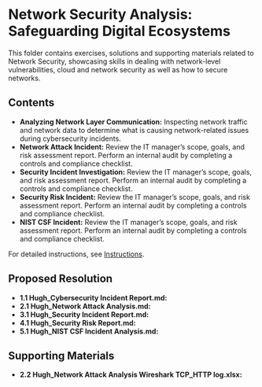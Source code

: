 # Network Security Analysis: Safeguarding Digital Ecosystems

This folder contains exercises, solutions and supporting materials related to Network Security, showcasing skills in dealing with network-level vulnerabilities, cloud and network security as well as how to secure networks.

## Contents
- **Analyzing Network Layer Communication:**  Inspecting network traffic and network data to determine what is causing network-related issues during cybersecurity incidents.
- **Network Attack Incident:** Review the IT manager’s scope, goals, and risk assessment report. Perform an internal audit by completing a controls and compliance checklist.
- **Security Incident Investigation:** Review the IT manager’s scope, goals, and risk assessment report. Perform an internal audit by completing a controls and compliance checklist.
- **Security Risk Incident:** Review the IT manager’s scope, goals, and risk assessment report. Perform an internal audit by completing a controls and compliance checklist.
- **NIST CSF Incident:** Review the IT manager’s scope, goals, and risk assessment report. Perform an internal audit by completing a controls and compliance checklist.

For detailed instructions, see [Instructions](Instructions.md).

## Proposed Resolution
- **1.1 Hugh_Cybersecurity Incident Report.md:** []()
- **2.1 Hugh_Network Attack Analysis.md:** []()
- **3.1 Hugh_Security Incident Report.md:** []()
- **4.1 Hugh_Security Risk Report.md:** []()
- **5.1 Hugh_NIST CSF Incident Analysis.md:** []()

## Supporting Materials
- **2.2 Hugh_Network Attack Analysis Wireshark TCP_HTTP log.xlsx:** []()
